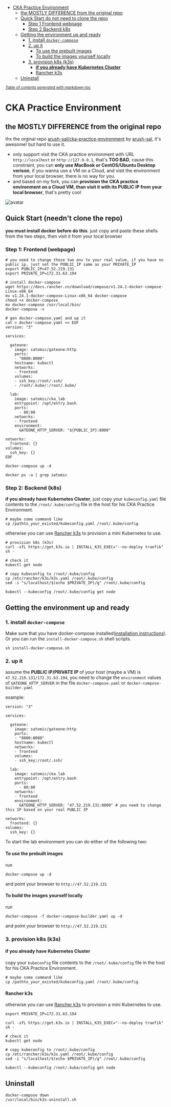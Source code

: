 - [CKA Practice Environment](#cka-practice-environment)
  * [the MOSTLY DIFFERENCE from the original repo](#the-mostly-difference-from-the-original-repo)
  * [Quick Start do not need to clone the repo](#quick-start-neednt-clone-the-repo)
    + [Step 1 Frontend webpage](#step-1-frontend-webpage)
    + [Step 2 Backend k8s](#step-2-backend-k8s)
  * [Getting the environment up and ready](#getting-the-environment-up-and-ready)
    + [1. install `docker-compose`](#1-install-docker-compose)
    + [2. up it](#2-up-it)
      - [To use the prebuilt images](#to-use-the-prebuilt-images)
      - [To build the images yourself locally](#to-build-the-images-yourself-locally)
    + [3. provision k8s (k3s)](#3-provision-k8s-k3s)
      - [**if you already have Kubernetes Cluster**](#if-you-already-have-kubernetes-cluster)
      - [Rancher k3s](#rancher-k3s)
  * [Uninstall](#uninstall)

<small><i><a href='http://ecotrust-canada.github.io/markdown-toc/'>Table of contents generated with markdown-toc</a></i></small>

# CKA Practice Environment

## the MOSTLY DIFFERENCE from the original repo
thx the orginal repo [arush-sal/cka-practice-environment](https://github.com/arush-sal/cka-practice-environment) by [arush-sal](https://github.com/arush-sal), it's awesome! but hard to use it.
- only support visit the CKA practice environment with URL `http://localhost` or `http://127.0.0.1`, that's **TOO BAD**, cause this constraint, you can **only use MacBook or CentOS/Ubuntu Desktop verison**, if you wanna use a VM on a Cloud, and visit the environment from your local browser, there is no way for you.
- and based on my fork, you can **provision the CKA practice environment on a Cloud VM, than visit it with its PUBLIC IP from your local browser**, that's pretty cool

![avatar](/images/cka-exam.png)

## Quick Start (needn't clone the repo)
**you must install docker before do this**. just copy and paste these shells from the two steps, then visit it from your local browser

### Step 1: Frontend (webpage)
```
# you need to change these two env to your real value, if you have no public ip, just set the PUBLIC_IP same as your PRIVATE_IP
export PUBLIC_IP=47.52.219.131
export PRIVATE_IP=172.31.63.194

# install docker-compose 
wget https://docs.rancher.cn/download/compose/v1.24.1-docker-compose-Linux-x86_64
mv v1.24.1-docker-compose-Linux-x86_64 docker-compose
chmod +x docker-compose
mv docker-compose /usr/local/bin/
docker-compose -v

# gen docker-compose.yaml and up it
cat > docker-compose.yaml << EOF
version: "3"

services:

  gateone:
    image: satomic/gateone:http
    ports:
    - "8000:8000"
    hostname: kubectl
    networks:
    - frontend
    volumes:
    - ssh_key:/root/.ssh/
    - /root/.kube/:/root/.kube/

  lab:
    image: satomic/cka_lab
    entrypoint: /opt/entry.bash
    ports:
      - 80:80
    networks:
    - frontend
    environment:
      GATEONE_HTTP_SERVER: "${PUBLIC_IP}:8000"

networks:
  frontend: {}
volumes:
  ssh_key: {}
EOF

docker-compose up -d

docker ps -a | grep satomic
```

### Step 2: Backend (k8s)

**if you already have Kubernetes Cluster**, just copy your `kubeconfig.yaml` file contents to the `/root/.kube/config` file in the host for his CKA Practice Environment.
```
# maybe some command like
cp /pathto_your_existed/kubeconfig.yaml /root/.kube/config
```

otherwise you can use [Rancher k3s](https://k3s.io/) to provision a mini Kubernetes to use.
```
# provision k8s (k3s)
curl -sfL https://get.k3s.io | INSTALL_K3S_EXEC="--no-deploy traefik" sh -

# check it
kubectl get node

# copy kubeconfig to /root/.kube/config
cp /etc/rancher/k3s/k3s.yaml /root/.kube/config
sed -i "s/localhost/$(echo $PRIVATE_IP)/g" /root/.kube/config

kubectl --kubeconfig /root/.kube/config get node
```


## Getting the environment up and ready

### 1. install `docker-compose`
Make sure that you have docker-compose installed([installation instructions](https://docs.docker.com/compose/install/)). Or you can run the `install-docker-compose.sh` shell scripts.
```
sh install-docker-compose.sh
```

### 2. up it

assume the **PUBLIC IP/PRIVATE IP** of your host (maybe a VM) is `47.52.219.131/172.31.63.194`, you need to change the `environment` values of `GATEONE_HTTP_SERVER` in the file `docker-compose.yaml` or `docker-compose-builder.yaml`

example:
```
version: "3"

services:

  gateone:
    image: satomic/gateone:http
    ports:
    - "8000:8000"
    hostname: kubectl
    networks:
    - frontend
    volumes:
    - ssh_key:/root/.ssh/

  lab:
    image: satomic/cka_lab
    entrypoint: /opt/entry.bash
    ports:
      - 80:80
    networks:
    - frontend
    environment:
      GATEONE_HTTP_SERVER: "47.52.219.131:8000" # you need to change this IP based on your real PUBLIC IP

networks:
  frontend: {}
volumes:
  ssh_key: {}
```
 
To start the lab environment you can do either of the following two:

#### To use the prebuilt images
run
```
docker-compose up -d
```
and point your browser to `http://47.52.219.131`

#### To build the images yourself locally 
run
```
docker-compose -f docker-compose-builder.yaml up -d
```
and point your browser to `http://47.52.219.131`


### 3. provision k8s (k3s)

#### **if you already have Kubernetes Cluster**
copy your `kubeconfig` file contents to the `/root/.kube/config` file in the host for his CKA Practice Environment.
```
# maybe some command like
cp /pathto_your_existed/kubeconfig.yaml /root/.kube/config
```

#### Rancher k3s
otherwise you can use [Rancher k3s](https://k3s.io/) to provision a mini Kubernetes to use.
```
export PRIVATE_IP=172.31.63.194

curl -sfL https://get.k3s.io | INSTALL_K3S_EXEC="--no-deploy traefik" sh -

# check it
kubectl get node

# copy kubeconfig to /root/.kube/config
cp /etc/rancher/k3s/k3s.yaml /root/.kube/config
sed -i "s/localhost/$(echo $PRIVATE_IP)/g" /root/.kube/config

kubectl --kubeconfig /root/.kube/config get node
```

## Uninstall
```
docker-compose down
/usr/local/bin/k3s-uninstall.sh
```
